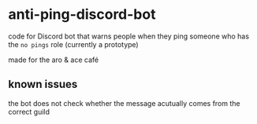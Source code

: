 # anti-ping-discord-bot

code for Discord bot that warns people when they ping someone who has the `no pings` role (currently a prototype)

made for the aro & ace café

## known issues

the bot does not check whether the message acutually comes from the correct guild
